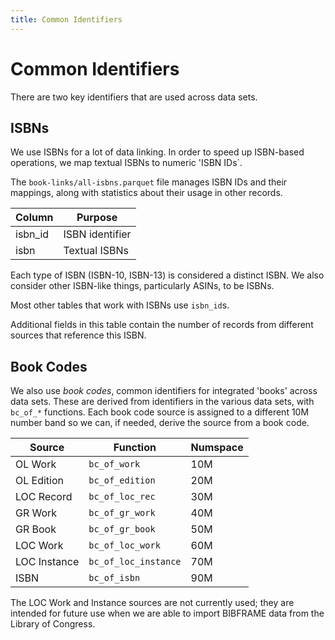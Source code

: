 ```yaml
---
title: Common Identifiers
---
```


# Common Identifiers

There are two key identifiers that are used across data sets.

## ISBNs

We use ISBNs for a lot of data linking.  In order to speed up ISBN-based
operations, we map textual ISBNs to numeric 'ISBN IDs`.

The `book-links/all-isbns.parquet` file manages ISBN IDs and their mappings,
along with statistics about their usage in other records.

| Column  | Purpose         |
| ------- | --------------- |
| isbn_id | ISBN identifier |
| isbn    | Textual ISBNs   |

Each type of ISBN (ISBN-10, ISBN-13) is considered a distinct ISBN. We also consider other ISBN-like things, particularly ASINs, to be ISBNs.

Most other tables that work with ISBNs use `isbn_id`s.

Additional fields in this table contain the number of records from different sources that reference this ISBN.

## Book Codes

We also use *book codes*, common identifiers for integrated 'books' across data sets. These are derived from identifiers in the various data sets, with `bc_of_*` functions.  Each book code source is assigned to a different 10M number band so we can, if needed, derive the source from a book code.

| Source       | Function             | Numspace |
| ------------ | -------------------- | -------- |
| OL Work      | `bc_of_work`         | 10M      |
| OL Edition   | `bc_of_edition`      | 20M      |
| LOC Record   | `bc_of_loc_rec`      | 30M      |
| GR Work      | `bc_of_gr_work`      | 40M      |
| GR Book      | `bc_of_gr_book`      | 50M      |
| LOC Work     | `bc_of_loc_work`     | 60M      |
| LOC Instance | `bc_of_loc_instance` | 70M      |
| ISBN         | `bc_of_isbn`         | 90M      |

The LOC Work and Instance sources are not currently used; they are intended for future use when we are able to import BIBFRAME data from the Library of Congress.
